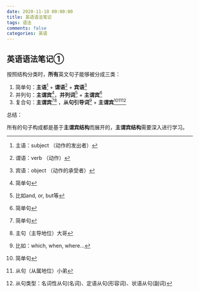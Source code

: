 ```yaml
---
date: 2020-11-10 00:00:00
title: 英语语法笔记
tags: 语法
comments: false
categories: 英语
---
```

## 英语语法笔记①

按照结构分类时，**所有**英文句子能够被分成三类：

1. 简单句：**主语**[^7] + **谓语**[^8] + **宾语**[^9]
2. 并列句：**主谓宾**[^1]，**并列词**[^2] + **主谓宾**[^1]
3. 复合句：**主谓宾**[^1][^3] ，**从句引导词**[^4] + **主谓宾**[^1][^5][^6]



总结：

所有的句子构成都是基于**主谓宾结构**而展开的，**主谓宾结构**需要深入进行学习。

[^7]:主语：subject （动作的发出者）
[^8]:谓语：verb （动作）
[^9]:宾语：object （动作的承受者）
[^1]: 简单句
[^2]:比如and, or, but等
[^3]:主句（主导地位）大哥
[^4]:  比如：which, when, where...
[^5]: 从句（从属地位）小弟
[^6]: 从句类型：名词性从句(名词)、定语从句(形容词)、状语从句(副词)